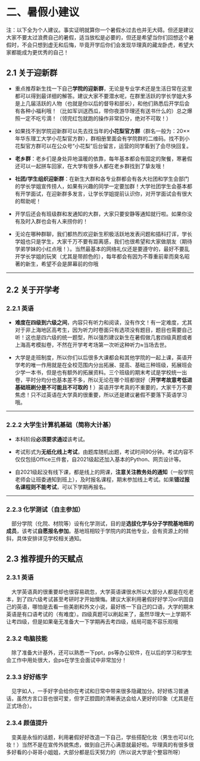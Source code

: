 # 二、暑假小建议
注：以下全为个人建议。事实证明就算你一个暑假水过去也并无大碍。但还是建议大家不要太过浪费自己的暑假，适当放松是必要的，但还是希望当你们回想这个暑假时，不会只想到虚无和后悔，毕竟开学后你们会发现华理真的藏龙卧虎，希望大家都能成为更优秀的自己！

## 2.1 关于迎新群

* 重点推荐新生找一下自己**学院的迎新群**，无论是专业学术还是生活日常在这里都可以得到最详细的解答。建议大家不要潜水呢，在群里活跃的学长学姐大多是上几届活跃的人物（也就是你以后的督导和部长），和他们熟悉后开学后会有各种小福利哦！（比如军训送西瓜，带你夜游华理还有送书什么的）总之爆照一定不吃亏滴！（领完红包就跑的操作非常扣分，绝对不可取！）
<p style="line-height: 0.5;">  </p> 

* 如果找不到学院迎新群可以先去找当年的**小花梨官方群**（群名一般为：20××年华东理工大学小花梨官方群），群相册里面会有学院群的二维码。找不到小花梨官方群可以在公众号“小花梨”后台留言，运营的同学看到了会尽快回复。
<p style="line-height: 0.5;">  </p> 

* **老乡群**：老乡们是身处异地温暖的依靠，每年基本都会有固定的聚餐，寒暑假还可以一起拼车回家，在大学有很多人都在老乡群找到了挚友哦！
<p style="line-height: 0.5;">  </p> 

* **社团/学生组织迎新群**：在新生大群和各专业群都会有各大社团和学生会部门的学长学姐宣传捞人，如果有兴趣的同学一定要加群！大学社团学生会基本都有开学面试，在迎新群多发言，让学长学姐提前认识你，对开学面试会有很大的帮助呢！
<p style="line-height: 0.5;">  </p> 

* 开学后还会有班级群和发通知的大群，大家只要安静等通知就行啦。如果你没有及时入群也会有人来捞你的！
<p style="line-height: 0.5;">  </p> 

* 无论在哪种群聊，我们都热烈欢迎新生积极活跃地发表问题和插科打诨，学长学姐也只是学生，大家千万不要有距离感，我们也很希望和大家做朋友（期待学弟学妹的小红点哦！）。当然最基本的网络礼仪还是要遵守的，最好不要乱开学长学姐的玩笑（尤其是带颜色的），每年都会有因为不尊重前辈而臭名昭著的新生，希望不会是屏幕前的你哦

* * *

## 2.2 关于开学考

### 2.2.1 英语

* **难度在四级到六级之间**，内容只有听力和阅读，没有作文！有一定难度，尤其对于非上海地区高考生，因为听力时卷面只有选项没有题目，题目也需要自己听！这也是四六级的统一题型，所以强烈建议新生在暑假做几套四级真题或者上海高考模拟卷，不然在开学考考场第一次听这种听力≈当场去世。
<p style="line-height: 0.5;">  </p> 

* 大学是走班制度，所以你们以后很多大课都会和其他学院的一起上课，英语开学考的唯一作用就是在全校范围内分出拓展、提高、基础三种班级，拓展班会少学一本书，但是也有额外的拓展资料。三个班级的期末考试是学校统一出卷，平时分均分也基本差不多，所以无论在哪个班都很好（**开学考故意考低进基础班刷分是不可能且不可取的！**）英语开学考真的不重要的，大家千万不要焦虑！只不过英语在大学真的很重要，所以还是建议暑假不要落下英语学习哦。

* * *

### 2.2.2 大学生计算机基础（简称大计基）

* 本科阶段**必须要求通过**该考试。

* 考试形式为**无纸化线上考试**，由题库随机出题，考试时间90分钟。考试内容不仅仅包括Office三件套，自2021级起还加入基本的Python、网页设计等。

* 自2021级起没有线下课，都是线上的网课，**注意关注教务处的通知**（一般学院老师会让班委通知到班上），及时报名课程，期末参加线上考试。如果**错过报名课程则不能考试**，可以下学期再报名。

* * *

### 2.2.3 化学测试（自主参加）

&emsp;部分学院（化院、材院等）设有化学测试，目的是**选拔化学与分子学院基地班的成员**，该考试**自愿报名参加**。基地班相较于学院内的其他专业，会有资源上的倾斜，具体安排详见学校相关通知。

## 2.3 推荐提升的天赋点

### 2.3.1 英语
&emsp;大学英语真的很重要却也很容易疏忽，大学英语课很水所以大部分人都是在吃老本，到了四六级考试甚至考研时才开始懊悔。建议大家利用暑假好好学习or巩固自己的英语，哪怕是去看一些美剧和外文小说，最好练一下自己的口语，大学的期末英语是有口语考试的（有难度）。四级真题可以刷起来了，虽然华理大一上学期不让考四级，但是如果毫无准备大一下学期再去考四级，结局可能不容乐观哦

### 2.3.2 电脑技能
&emsp;除了准备大计基外，还可以熟悉一下ppt，ps等办公软件，在以后的学习和学生会工作中用处很大，会ps在学生会面试中非常加分！

### 2.3.3 好好练字
&emsp;见字如人，一手好字会给你在考试和日常中带来很多隐藏加分。好好练习普通话，虽然方言口音也很可爱，但字正腔圆的清晰表达会给人更好的印象（尤其是在正式场合）。

### 2.3.4 颜值提升
&emsp;变美是永恒的话题，利用暑假好好改造一下自己，学些搭配化妆（男生也可以化妆！）当然不是在宣传外貌焦虑，做到自己开心满意就最好啦。华理真的有很多很多好看的小哥哥小姐姐，大部分都是后天努力的（所以说大学是个整容所呀）
